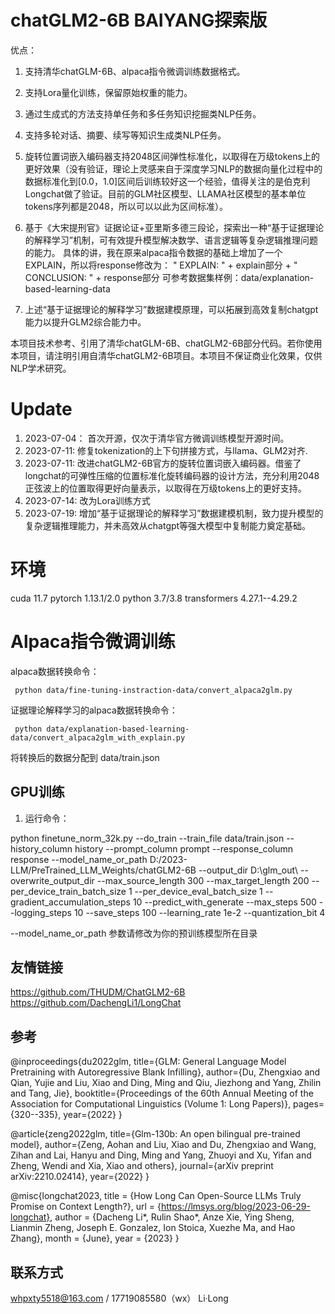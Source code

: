 # chatGLM2-6B BAIYANG探索版

优点：


1. 支持清华chatGLM-6B、alpaca指令微调训练数据格式。


2. 支持Lora量化训练，保留原始权重的能力。


3. 通过生成式的方法支持单任务和多任务知识挖掘类NLP任务。


4. 支持多轮对话、摘要、续写等知识生成类NLP任务。


5. 旋转位置词嵌入编码器支持2048区间弹性标准化，以取得在万级tokens上的更好效果（没有验证，理论上灵感来自于深度学习NLP的数据向量化过程中的数据标准化到[0.0，1.0]区间后训练较好这一个经验，值得关注的是伯克利Longchat做了验证。目前的GLM社区模型、LLAMA社区模型的基本单位tokens序列都是2048，所以可以以此为区间标准）。


6. 基于《大宋提刑官》证据论证+亚里斯多德三段论，探索出一种“基于证据理论的解释学习”机制，可有效提升模型解决数学、语言逻辑等复杂逻辑推理问题的能力。
具体的讲，我在原来alpaca指令数据的基础上增加了一个EXPLAIN，所以将response修改为：
   " EXPLAIN: " + explain部分 + " CONCLUSION: " + response部分
可参考数据集样例：data/explanation-based-learning-data


7. 上述“基于证据理论的解释学习”数据建模原理，可以拓展到高效复制chatgpt能力以提升GLM2综合能力中。


本项目技术参考、引用了清华chatGLM-6B、chatGLM2-6B部分代码。若你使用本项目，请注明引用自清华chatGLM2-6B项目。本项目不保证商业化效果，仅供NLP学术研究。


# Update
1. 2023-07-04： 首次开源，仅次于清华官方微调训练模型开源时间。
2. 2023-07-11: 修复tokenization的上下句拼接方式，与llama、GLM2对齐.
3. 2023-07-11: 改进chatGLM2-6B官方的旋转位置词嵌入编码器。借鉴了longchat的可弹性压缩的位置标准化旋转编码器的设计方法，充分利用2048正弦波上的位置取得更好向量表示，以取得在万级tokens上的更好支持。
4. 2023-07-14: 改为Lora训练方式
5. 2023-07-19: 增加“基于证据理论的解释学习”数据建模机制，致力提升模型的复杂逻辑推理能力，并未高效从chatgpt等强大模型中复制能力奠定基础。

# 环境

cuda 11.7
pytorch 1.13.1/2.0
python 3.7/3.8
transformers 4.27.1--4.29.2

# Alpaca指令微调训练

alpaca数据转换命令：

     python data/fine-tuning-instraction-data/convert_alpaca2glm.py

证据理论解释学习的alpaca数据转换命令：

     python data/explanation-based-learning-data/convert_alpaca2glm_with_explain.py

将转换后的数据分配到 data/train.json


## GPU训练

1. 运行命令：

python finetune_norm_32k.py --do_train --train_file data/train.json  --history_column history  --prompt_column prompt --response_column response  --model_name_or_path D:/2023-LLM/PreTrained_LLM_Weights/chatGLM2-6B   --output_dir D:\glm_out\ --overwrite_output_dir --max_source_length 300 --max_target_length 200 --per_device_train_batch_size 1 --per_device_eval_batch_size 1 --gradient_accumulation_steps 10 --predict_with_generate --max_steps 500 --logging_steps 10 --save_steps 100 --learning_rate 1e-2 --quantization_bit 4 

--model_name_or_path 参数请修改为你的预训练模型所在目录


## 友情链接

https://github.com/THUDM/ChatGLM2-6B
https://github.com/DachengLi1/LongChat


## 参考

@inproceedings{du2022glm,
  title={GLM: General Language Model Pretraining with Autoregressive Blank Infilling},
  author={Du, Zhengxiao and Qian, Yujie and Liu, Xiao and Ding, Ming and Qiu, Jiezhong and Yang, Zhilin and Tang, Jie},
  booktitle={Proceedings of the 60th Annual Meeting of the Association for Computational Linguistics (Volume 1: Long Papers)},
  pages={320--335},
  year={2022}
}

@article{zeng2022glm,
  title={Glm-130b: An open bilingual pre-trained model},
  author={Zeng, Aohan and Liu, Xiao and Du, Zhengxiao and Wang, Zihan and Lai, Hanyu and Ding, Ming and Yang, Zhuoyi and Xu, Yifan and Zheng, Wendi and Xia, Xiao and others},
  journal={arXiv preprint arXiv:2210.02414},
  year={2022}
}

@misc{longchat2023,
    title = {How Long Can Open-Source LLMs Truly Promise on Context Length?},
    url = {https://lmsys.org/blog/2023-06-29-longchat},
    author = {Dacheng Li*, Rulin Shao*, Anze Xie, Ying Sheng, Lianmin Zheng, Joseph E. Gonzalez, Ion Stoica, Xuezhe Ma, and Hao Zhang},
    month = {June},
    year = {2023}
}


## 联系方式

whpxty5518@163.com / 17719085580（wx） Li·Long 


